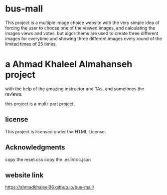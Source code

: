 # bus-mall
This project is a multiple image choice website with the very simple idea of forcing the user to choose one of the viewed images, and calculating the images views and votes. but algorithems are used to create three different images for everytime and showing three different images every round of the limited times of 25 times.

# a Ahmad Khaleel Almahanseh project
with the help of the amazing instructor and TAs. and sometimes the reviews.


this project is a multi-part project.

## license
This project is licensed under the HTML License.

## Acknowledgments

copy the reset.css
 copy the .eslintric.json

## website link
https://ahmadkhaleel96.github.io/bus-mall/
